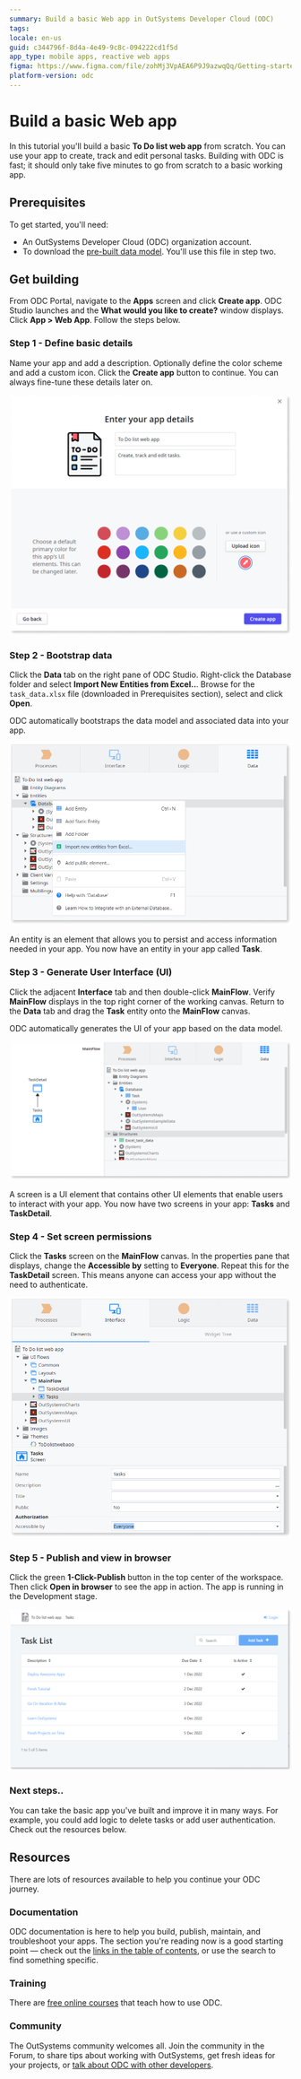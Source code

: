 ```yaml
---
summary: Build a basic Web app in OutSystems Developer Cloud (ODC)
tags: 
locale: en-us
guid: c344796f-8d4a-4e49-9c8c-094222cd1f5d
app_type: mobile apps, reactive web apps
figma: https://www.figma.com/file/zohMj3VpAEA6P9J9azwqQq/Getting-started-with-ODC?type=design&node-id=2467%3A32718&t=O0Q2LHKWp3UPsYth-1 
platform-version: odc
---
```


# Build a basic Web app

In this tutorial you'll build a basic **To Do list web app** from scratch. You can use your app to create, track and edit personal tasks. Building with ODC is fast; it should only take five minutes to go from scratch to a basic working app. 

## Prerequisites

To get started, you'll need:

* An OutSystems Developer Cloud (ODC) organization account.
* To download the [pre-built data model](images/task_data.xlsx). You'll use this file in step two.

## Get building

From ODC Portal, navigate to the **Apps** screen and click **Create app**. ODC Studio launches and the **What would you like to create?** window displays. Click **App > Web App**. Follow the steps below. 

### Step 1 - Define basic details

Name your app and add a description. Optionally define the color scheme and add a custom icon. Click the **Create app** button to continue. You can always fine-tune these details later on.

![](images/enter-app-details-ss.png)

### Step 2 - Bootstrap data 

Click the **Data** tab on the right pane of ODC Studio. Right-click the Database folder and select **Import New Entities from Excel..**. Browse for the `task_data.xlsx` file (downloaded in Prerequisites section), select and click **Open**.

<div class="info" markdown="1">

 ODC automatically bootstraps the data model and associated data into your app.

</div>

![](images/import-from-excel-ss.png)

An entity is an element that allows you to persist and access information needed in your app. You now have an entity in your app called **Task**.

### Step 3 - Generate User Interface (UI)

Click the adjacent **Interface** tab and then double-click **MainFlow**. Verify **MainFlow** displays in the top right corner of the working canvas. Return to the **Data** tab and drag the **Task** entity onto the **MainFlow** canvas.

<div class="info" markdown="1">

ODC automatically generates the UI of your app based on the data model.

</div>

![](images/generate-ui-ss.png)

A screen is a UI element that contains other UI elements that enable users to interact with your app. You now have two screens in your app: **Tasks** and **TaskDetail**.

### Step 4 - Set screen permissions

Click the **Tasks** screen on the **MainFlow** canvas. In the properties pane that displays, change the **Accessible by** setting to **Everyone**. Repeat this for the **TaskDetail** screen. This means anyone can access your app without the need to authenticate.

![](images/change-authorization-ss.png)

### Step 5 - Publish and view in browser

Click the green **1-Click-Publish** button in the top center of the workspace. Then click **Open in browser** to see the app in action. The app is running in the Development stage.

![](images/tasks-list-app-in-browser.png)


### Next steps.. 

You can take the basic app you've built and improve it in many ways. For example, you could add logic to delete tasks or add user authentication. Check out the resources below.

## Resources

There are lots of resources available to help you continue your ODC journey.

### Documentation

ODC documentation is here to help you build, publish, maintain, and troubleshoot your apps. The section you're reading now is a good starting point — check out the [links in the table of contents](https://success.outsystems.com/Documentation/outsystems-developer-cloud), or use the search to find something specific.

### Training

There are [free online courses](https://www.outsystems.com/training/courses/206/from-o11-to-outsystems-developer-cloud/) that teach how to use ODC.

### Community

The OutSystems community welcomes all. Join the community in the Forum, to share tips about working with OutSystems, get fresh ideas for your projects, or [talk about ODC with other developers](https://www.outsystems.com/forums/tag/6904/odc).
